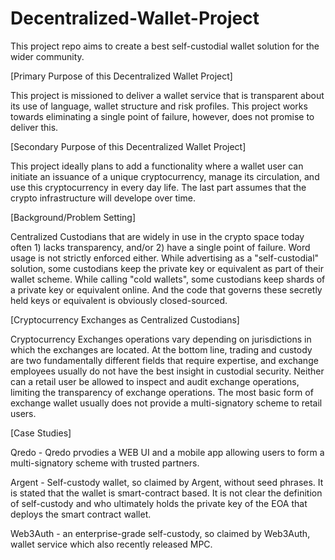 # Decentralized-Wallet-Project

This project repo aims to create a best self-custodial wallet solution for the wider community.

[Primary Purpose of this Decentralized Wallet Project]

This project is missioned to deliver a wallet service that is transparent about its use of language, wallet structure and risk profiles. This project works towards eliminating a single point of failure, however, does not promise to deliver this.

[Secondary Purpose of this Decentralized Wallet Project]

This project ideally plans to add a functionality where a wallet user can initiate an issuance of a unique cryptocurrency, manage its circulation, and use this cryptocurrency in every day life. The last part assumes that the crypto infrastructure will develope over time.

[Background/Problem Setting]

Centralized Custodians that are widely in use in the crypto space today often 1) lacks transparency, and/or 2) have a single point of failure.
Word usage is not strictly enforced either. While advertising as a "self-custodial" solution, some custodians keep the private key or equivalent as part of their wallet scheme. While calling "cold wallets", some custodians keep shards of a private key or equivalent online. And the code that governs these secretly held keys or equivalent is obviously closed-sourced.

[Cryptocurrency Exchanges as Centralized Custodians]

Cryptocurrency Exchanges operations vary depending on jurisdictions in which the exchanges are located. At the bottom line, trading and custody are two fundamentally different fields that require expertise, and exchange employees usually do not have the best insight in custodial security. Neither can a retail user be allowed to inspect and audit exchange operations, limiting the transparency of exchange operations.
The most basic form of exchange wallet usually does not provide a multi-signatory scheme to retail users.

[Case Studies]

Qredo - Qredo prvodies a WEB UI and a mobile app allowing users to form a multi-signatory scheme with trusted partners.

Argent - Self-custody wallet, so claimed by Argent, without seed phrases. It is stated that the wallet is smart-contract based. It is not clear the definition of self-custody and who ultimately holds the private key of the EOA that deploys the smart contract wallet. 

Web3Auth - an enterprise-grade self-custody, so claimed by Web3Auth, wallet service which also recently released MPC.


